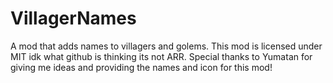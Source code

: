 # VillagerNames
A mod that adds names to villagers and golems. This mod is licensed under MIT idk what github is thinking its not ARR. Special thanks to Yumatan for giving me ideas and providing the names and icon for this mod!
